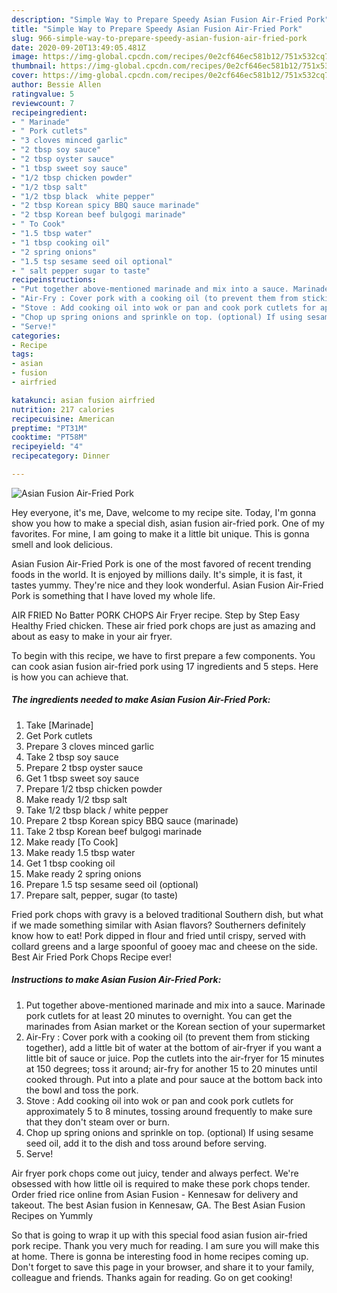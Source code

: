 ```yaml
---
description: "Simple Way to Prepare Speedy Asian Fusion Air-Fried Pork"
title: "Simple Way to Prepare Speedy Asian Fusion Air-Fried Pork"
slug: 966-simple-way-to-prepare-speedy-asian-fusion-air-fried-pork
date: 2020-09-20T13:49:05.481Z
image: https://img-global.cpcdn.com/recipes/0e2cf646ec581b12/751x532cq70/asian-fusion-air-fried-pork-recipe-main-photo.jpg
thumbnail: https://img-global.cpcdn.com/recipes/0e2cf646ec581b12/751x532cq70/asian-fusion-air-fried-pork-recipe-main-photo.jpg
cover: https://img-global.cpcdn.com/recipes/0e2cf646ec581b12/751x532cq70/asian-fusion-air-fried-pork-recipe-main-photo.jpg
author: Bessie Allen
ratingvalue: 5
reviewcount: 7
recipeingredient:
- " Marinade"
- " Pork cutlets"
- "3 cloves minced garlic"
- "2 tbsp soy sauce"
- "2 tbsp oyster sauce"
- "1 tbsp sweet soy sauce"
- "1/2 tbsp chicken powder"
- "1/2 tbsp salt"
- "1/2 tbsp black  white pepper"
- "2 tbsp Korean spicy BBQ sauce marinade"
- "2 tbsp Korean beef bulgogi marinade"
- " To Cook"
- "1.5 tbsp water"
- "1 tbsp cooking oil"
- "2 spring onions"
- "1.5 tsp sesame seed oil optional"
- " salt pepper sugar to taste"
recipeinstructions:
- "Put together above-mentioned marinade and mix into a sauce. Marinade pork cutlets for at least 20 minutes to overnight. You can get the marinades from Asian market or the Korean section of your supermarket"
- "Air-Fry : Cover pork with a cooking oil (to prevent them from sticking together), add a little bit of water at the bottom of air-fryer if you want a little bit of sauce or juice. Pop the cutlets into the air-fryer for 15 minutes at 150 degrees; toss it around; air-fry for another 15 to 20 minutes until cooked through. Put into a plate and pour sauce at the bottom back into the bowl and toss the pork."
- "Stove : Add cooking oil into wok or pan and cook pork cutlets for approximately 5 to 8 minutes, tossing around frequently to make sure that they don&#39;t steam over or burn."
- "Chop up spring onions and sprinkle on top. (optional) If using sesame seed oil, add it to the dish and toss around before serving."
- "Serve!"
categories:
- Recipe
tags:
- asian
- fusion
- airfried

katakunci: asian fusion airfried 
nutrition: 217 calories
recipecuisine: American
preptime: "PT31M"
cooktime: "PT58M"
recipeyield: "4"
recipecategory: Dinner

---
```



![Asian Fusion Air-Fried Pork](https://img-global.cpcdn.com/recipes/0e2cf646ec581b12/751x532cq70/asian-fusion-air-fried-pork-recipe-main-photo.jpg)

Hey everyone, it's me, Dave, welcome to my recipe site. Today, I'm gonna show you how to make a special dish, asian fusion air-fried pork. One of my favorites. For mine, I am going to make it a little bit unique. This is gonna smell and look delicious.

Asian Fusion Air-Fried Pork is one of the most favored of recent trending foods in the world. It is enjoyed by millions daily. It's simple, it is fast, it tastes yummy. They're nice and they look wonderful. Asian Fusion Air-Fried Pork is something that I have loved my whole life.

AIR FRIED No Batter PORK CHOPS Air Fryer recipe. Step by Step Easy Healthy Fried chicken. These air fried pork chops are just as amazing and about as easy to make in your air fryer.


To begin with this recipe, we have to first prepare a few components. You can cook asian fusion air-fried pork using 17 ingredients and 5 steps. Here is how you can achieve that.

<!--inarticleads1-->

##### The ingredients needed to make Asian Fusion Air-Fried Pork:

1. Take  [Marinade]
1. Get  Pork cutlets
1. Prepare 3 cloves minced garlic
1. Take 2 tbsp soy sauce
1. Prepare 2 tbsp oyster sauce
1. Get 1 tbsp sweet soy sauce
1. Prepare 1/2 tbsp chicken powder
1. Make ready 1/2 tbsp salt
1. Take 1/2 tbsp black / white pepper
1. Prepare 2 tbsp Korean spicy BBQ sauce (marinade)
1. Take 2 tbsp Korean beef bulgogi marinade
1. Make ready  [To Cook]
1. Make ready 1.5 tbsp water
1. Get 1 tbsp cooking oil
1. Make ready 2 spring onions
1. Prepare 1.5 tsp sesame seed oil (optional)
1. Prepare  salt, pepper, sugar (to taste)


Fried pork chops with gravy is a beloved traditional Southern dish, but what if we made something similar with Asian flavors? Southerners definitely know how to eat! Pork dipped in flour and fried until crispy, served with collard greens and a large spoonful of gooey mac and cheese on the side. Best Air Fried Pork Chops Recipe ever! 

<!--inarticleads2-->

##### Instructions to make Asian Fusion Air-Fried Pork:

1. Put together above-mentioned marinade and mix into a sauce. Marinade pork cutlets for at least 20 minutes to overnight. You can get the marinades from Asian market or the Korean section of your supermarket
1. Air-Fry : Cover pork with a cooking oil (to prevent them from sticking together), add a little bit of water at the bottom of air-fryer if you want a little bit of sauce or juice. Pop the cutlets into the air-fryer for 15 minutes at 150 degrees; toss it around; air-fry for another 15 to 20 minutes until cooked through. Put into a plate and pour sauce at the bottom back into the bowl and toss the pork.
1. Stove : Add cooking oil into wok or pan and cook pork cutlets for approximately 5 to 8 minutes, tossing around frequently to make sure that they don&#39;t steam over or burn.
1. Chop up spring onions and sprinkle on top. (optional) If using sesame seed oil, add it to the dish and toss around before serving.
1. Serve!


Air fryer pork chops come out juicy, tender and always perfect. We&#39;re obsessed with how little oil is required to make these pork chops tender. Order fried rice online from Asian Fusion - Kennesaw for delivery and takeout. The best Asian fusion in Kennesaw, GA. The Best Asian Fusion Recipes on Yummly 

So that is going to wrap it up with this special food asian fusion air-fried pork recipe. Thank you very much for reading. I am sure you will make this at home. There is gonna be interesting food in home recipes coming up. Don't forget to save this page in your browser, and share it to your family, colleague and friends. Thanks again for reading. Go on get cooking!
